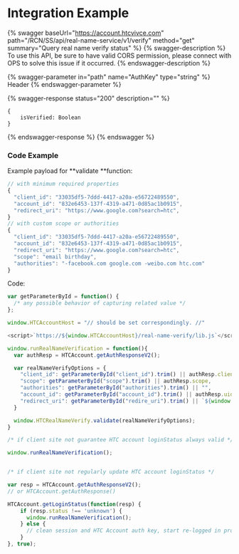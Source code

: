 # Integration Example

{% swagger baseUrl="https://account.htcvivce.com" path="/RCN/SS/api/real-name-service/v1/verify" method="get" summary="Query real name verify status" %}
{% swagger-description %}
To use this API, be sure to have valid CORS permission, please connect with OPS to solve this issue if it occurred.
{% endswagger-description %}

{% swagger-parameter in="path" name="AuthKey" type="string" %}
Header
{% endswagger-parameter %}

{% swagger-response status="200" description="" %}
```
{
    isVerified: Boolean
}
```
{% endswagger-response %}
{% endswagger %}

### Code Example

Example payload for \*\*validate \*\*function:

```javascript
// with minimum required properties
{
  "client_id": "33035df5-7ddd-4417-a20a-e56722489550",
  "account_id": "832e6453-137f-4319-a471-0d85ac1b0915",
  "redirect_uri": "https://www.google.com?search=htc",
}
// with custom scope or authorities
{
  "client_id": "33035df5-7ddd-4417-a20a-e56722489550",
  "account_id": "832e6453-137f-4319-a471-0d85ac1b0915",
  "redirect_uri": "https://www.google.com?search=htc",
  "scope": "email birthday",
  "authorities": "-facebook.com google.com -weibo.com htc.com"
}
```

Code:

```javascript
var getParameterById = function() { 
  /* any possible behavior of capturing related value */ 
};

window.HTCAccountHost = "// should be set correspondingly. //"

<script>`https://${window.HTCAccountHost}/real-name-verify/lib.js`</script>

window.runRealNameVerification = function(){
  var authResp = HTCAccount.getAuthResponseV2();

  var realNameVerifyOptions = {
    "client_id": getParameterById("client_id").trim() || authResp.client_id,
    "scope": getParameterById("scope").trim() || authResp.scope,
    "authorities": getParameterById("authorities").trim() || "",
    "account_id": getParameterById("account_id").trim() || authResp.uid,
    "redirect_uri": getParameterById("redire_uri").trim() || `${window.location.href}`
  }

  window.HTCRealNameVerify.validate(realNameVerifyOptions);
}

/* if client site not guarantee HTC account loginStatus always valid */

window.runRealNameVerification();


/* if client site not regularly update HTC account loginStatus */

var resp = HTCAccount.getAuthResponseV2();
// or HTCAccount.getAuthResponse()

HTCAccount.getLoginStatus(function(resp) {
    if (resp.status !== 'unknown') {
      window.runRealNameVerification();
    } else {
      // clean session and HTC Account auth key, start re-logged in process.
    }
}, true);
```
